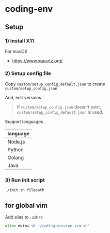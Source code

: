 # coding-env


## Setup
### 1) Install X11
For macOS
- https://www.xquartz.org/

### 2) Setup config file
Copy `custom/setup_config_default.json` to create `custom/setup_config.json`

And, edit versions.

> If `custom/setup_config.json` doesn't exist, `custom/setup_config_default.json` is used.

Support languages

| language |
|---|
| Node.js |
| Python |
| Golang |
| Java |

### 3) Run init script

```sh
./init.sh filepath
```

## for global vim
Add alias to `.zshrc`

```sh
alias mvim='sh ~/coding-env/run_vim.sh'
```

